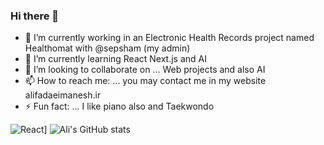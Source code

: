 ### Hi there 👋
- 🔭 I’m currently working in an Electronic Health Records project named Healthomat with @sepsham (my admin)
- 🌱 I’m currently learning React Next.js and AI
- 👯 I’m looking to collaborate on ... Web projects and also AI
- 📫 How to reach me: ... you may contact me in my website alifadaeimanesh.ir
- ⚡ Fun fact: ... I like piano also and Taekwondo

![React](https://img.shields.io/badge/React-000000?style=for-the-badge&logo=React&logoColor=blue)]
![Ali's GitHub stats](https://github-readme-stats.vercel.app/api?username=alifadaei&show_icons=true&theme=radical)

